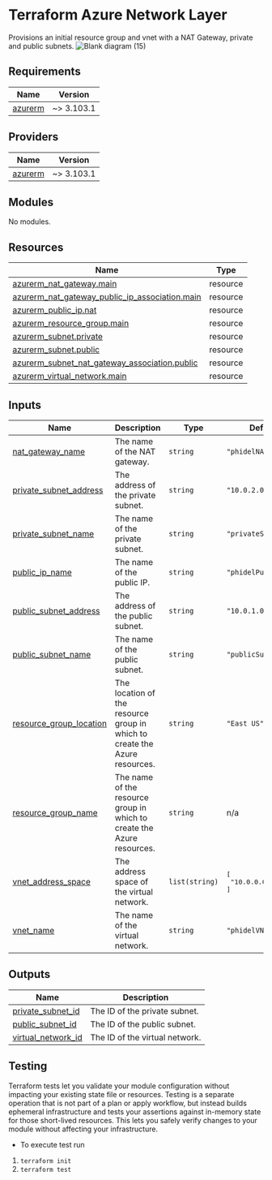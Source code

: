 # Terraform Azure Network Layer

Provisions an initial resource group and vnet with a NAT Gateway, private and public subnets.
![Blank diagram (15)](https://github.com/PHIDELIST/terraform-azure-network-layer/assets/64526896/3218336b-f707-460d-bff0-4efcd18540c4)

<!-- BEGIN_TF_DOCS -->
## Requirements

| Name | Version |
|------|---------|
| <a name="requirement_azurerm"></a> [azurerm](#requirement\_azurerm) | ~> 3.103.1 |

## Providers

| Name | Version |
|------|---------|
| <a name="provider_azurerm"></a> [azurerm](#provider\_azurerm) | ~> 3.103.1 |

## Modules

No modules.

## Resources

| Name | Type |
|------|------|
| [azurerm_nat_gateway.main](https://registry.terraform.io/providers/hashicorp/azurerm/latest/docs/resources/nat_gateway) | resource |
| [azurerm_nat_gateway_public_ip_association.main](https://registry.terraform.io/providers/hashicorp/azurerm/latest/docs/resources/nat_gateway_public_ip_association) | resource |
| [azurerm_public_ip.nat](https://registry.terraform.io/providers/hashicorp/azurerm/latest/docs/resources/public_ip) | resource |
| [azurerm_resource_group.main](https://registry.terraform.io/providers/hashicorp/azurerm/latest/docs/resources/resource_group) | resource |
| [azurerm_subnet.private](https://registry.terraform.io/providers/hashicorp/azurerm/latest/docs/resources/subnet) | resource |
| [azurerm_subnet.public](https://registry.terraform.io/providers/hashicorp/azurerm/latest/docs/resources/subnet) | resource |
| [azurerm_subnet_nat_gateway_association.public](https://registry.terraform.io/providers/hashicorp/azurerm/latest/docs/resources/subnet_nat_gateway_association) | resource |
| [azurerm_virtual_network.main](https://registry.terraform.io/providers/hashicorp/azurerm/latest/docs/resources/virtual_network) | resource |

## Inputs

| Name | Description | Type | Default | Required |
|------|-------------|------|---------|:--------:|
| <a name="input_nat_gateway_name"></a> [nat\_gateway\_name](#input\_nat\_gateway\_name) | The name of the NAT gateway. | `string` | `"phidelNATGateway"` | no |
| <a name="input_private_subnet_address"></a> [private\_subnet\_address](#input\_private\_subnet\_address) | The address of the private subnet. | `string` | `"10.0.2.0/24"` | no |
| <a name="input_private_subnet_name"></a> [private\_subnet\_name](#input\_private\_subnet\_name) | The name of the private subnet. | `string` | `"privateSubnet"` | no |
| <a name="input_public_ip_name"></a> [public\_ip\_name](#input\_public\_ip\_name) | The name of the public IP. | `string` | `"phidelPublicIP"` | no |
| <a name="input_public_subnet_address"></a> [public\_subnet\_address](#input\_public\_subnet\_address) | The address of the public subnet. | `string` | `"10.0.1.0/24"` | no |
| <a name="input_public_subnet_name"></a> [public\_subnet\_name](#input\_public\_subnet\_name) | The name of the public subnet. | `string` | `"publicSubnet"` | no |
| <a name="input_resource_group_location"></a> [resource\_group\_location](#input\_resource\_group\_location) | The location of the resource group in which to create the Azure resources. | `string` | `"East US"` | no |
| <a name="input_resource_group_name"></a> [resource\_group\_name](#input\_resource\_group\_name) | The name of the resource group in which to create the Azure resources. | `string` | n/a | yes |
| <a name="input_vnet_address_space"></a> [vnet\_address\_space](#input\_vnet\_address\_space) | The address space of the virtual network. | `list(string)` | <pre>[<br>  "10.0.0.0/16"<br>]</pre> | no |
| <a name="input_vnet_name"></a> [vnet\_name](#input\_vnet\_name) | The name of the virtual network. | `string` | `"phidelVNet"` | no |

## Outputs

| Name | Description |
|------|-------------|
| <a name="output_private_subnet_id"></a> [private\_subnet\_id](#output\_private\_subnet\_id) | The ID of the private subnet. |
| <a name="output_public_subnet_id"></a> [public\_subnet\_id](#output\_public\_subnet\_id) | The ID of the public subnet. |
| <a name="output_virtual_network_id"></a> [virtual\_network\_id](#output\_virtual\_network\_id) | The ID of the virtual network. |
<!-- END_TF_DOCS -->

## Testing
Terraform tests let you validate your module configuration without impacting your existing state file or resources. Testing is a separate operation that is not part of a plan or apply workflow, but instead builds ephemeral infrastructure and tests your assertions against in-memory state for those short-lived resources. This lets you safely verify changes to your module without affecting your infrastructure.
+ To execute test run
1. ```terraform init```
2. ```terraform test```
